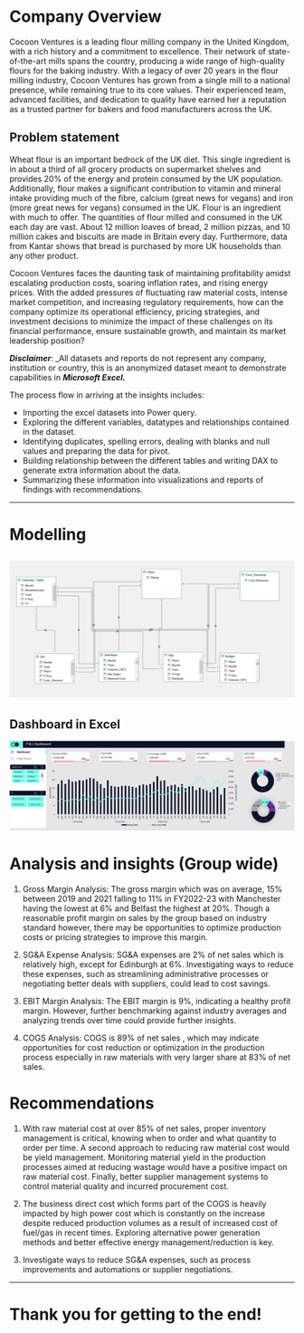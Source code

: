 # Company Overview
Cocoon Ventures is a leading flour milling company in the United Kingdom, with a rich history and a commitment to excellence. Their network of state-of-the-art mills spans the country, producing a wide range of high-quality flours for the baking industry. With a legacy of over 20 years in the flour milling industry, Cocoon Ventures has grown from a single mill to a national presence, while remaining true to its core values. Their experienced team, advanced facilities, and dedication to quality have earned her a reputation as a trusted partner for bakers and food manufacturers across the UK.

## Problem statement
Wheat flour is an important bedrock of the UK diet. This single ingredient is in about a third of all grocery products on supermarket shelves and provides 20% of the energy and protein consumed by the UK population. Additionally, flour makes a significant contribution to vitamin and mineral intake providing much of the fibre, calcium (great news for vegans) and iron (more great news for vegans) consumed in the UK. Flour is an ingredient with much to offer. The quantities of flour milled and consumed in the UK each day are vast. About 12 million loaves of bread, 2 million pizzas, and 10 million cakes and biscuits are made in Britain every day. Furthermore, data from Kantar shows that bread is purchased by more UK households than any other product. 

Cocoon Ventures faces the daunting task of maintaining profitability amidst escalating production costs, soaring inflation rates, and rising energy prices. With the added pressures of fluctuating raw material costs, intense market competition, and increasing regulatory requirements, how can the company optimize its operational efficiency, pricing strategies, and investment decisions to minimize the impact of these challenges on its financial performance, ensure sustainable growth, and maintain its market leadership position?



**_Disclaimer_**: _All datasets and reports do not represent any company, institution or country, this is an anonymized dataset meant to demonstrate capabilities in ***Microsoft Excel.***


The process flow in arriving at the insights includes:
- Importing the excel datasets into Power query.
- Exploring the different variables, datatypes and relationships contained in the dataset.
- Identifying duplicates, spelling errors, dealing with blanks and null values and preparing the data for pivot.
- Building relationship between the different tables and writing DAX to generate extra information about the data.
- Summarizing these information into visualizations and reports of findings with recommendations.
---



# Modelling

![](data_model.png)  
---


## Dashboard in Excel
![](Fin_dashboard.png)



# Analysis and insights (Group wide)
1. Gross Margin Analysis: The gross margin which was on average, 15% between 2019 and 2021 falling to 11% in FY2022-23 with Manchester having the lowest at 6% and Belfast the highest at 20%. Though a reasonable profit margin on sales by the group based on industry standard however, there may be opportunities to optimize production costs or pricing strategies to improve this margin.

2. SG&A Expense Analysis: SG&A expenses are 2% of net sales which is relatively high, except for Edinburgh at 6%. Investigating ways to reduce these expenses, such as streamlining administrative processes or negotiating better deals with suppliers, could lead to cost savings.

3. EBIT Margin Analysis: The EBIT margin is 9%, indicating a healthy profit margin. However, further benchmarking against industry averages and analyzing trends over time could provide further insights.

4. COGS Analysis: COGS is 89% of net sales , which may indicate opportunities for cost reduction or optimization in the production process especially in raw materials with very larger share at 83% of net sales.




# Recommendations
1. With raw material cost at over 85% of net sales, proper inventory management is critical, knowing when to order and what quantity to order per time. A second approach to reducing raw material cost would be yield management. Monitoring material yield in the production processes aimed at reducing wastage would have a positive impact on raw material cost. Finally, better supplier management systems to control material quality and incurred procurement cost.

2. The business direct cost which forms part of the COGS is heavily impacted by high power cost which is constantly on the increase despite reduced production volumes as a result of increased cost of fuel/gas in recent times. Exploring alternative power generation methods and better effective energy management/reduction is key.

3. Investigate ways to reduce SG&A expenses, such as process improvements and automations or supplier negotiations.


---

# Thank you for getting to the end!
